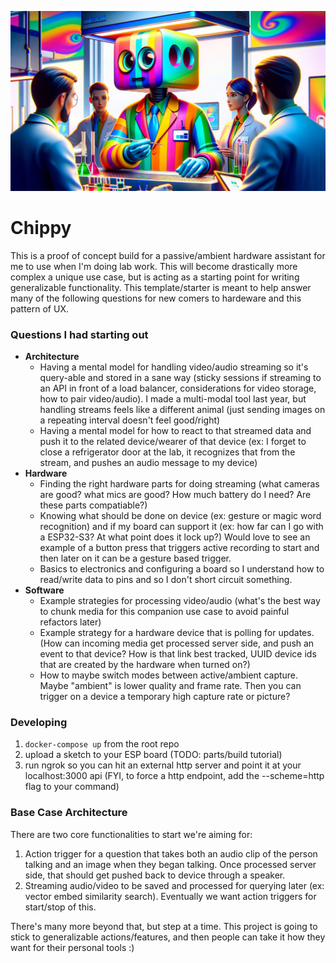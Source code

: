 ![](./docs/chippy.jpg)

# Chippy

This is a proof of concept build for a passive/ambient hardware assistant for me to use when I'm doing lab work. This will become drastically more complex a unique use case, but is acting as a starting point for writing generalizable functionality. This template/starter is meant to help answer many of the following questions for new comers to hardeware and this pattern of UX.

### Questions I had starting out

- **Architecture**
  - Having a mental model for handling video/audio streaming so it's query-able and stored in a sane way (sticky sessions if streaming to an API in front of a load balancer, considerations for video storage, how to pair video/audio). I made a multi-modal tool last year, but handling streams feels like a different animal (just sending images on a repeating interval doesn't feel good/right)
  - Having a mental model for how to react to that streamed data and push it to the related device/wearer of that device (ex: I forget to close a refrigerator door at the lab, it recognizes that from the stream, and pushes an audio message to my device)
- **Hardware**
  - Finding the right hardware parts for doing streaming (what cameras are good? what mics are good? How much battery do I need? Are these parts compatiable?)
  - Knowing what should be done on device (ex: gesture or magic word recognition) and if my board can support it (ex: how far can I go with a ESP32-S3? At what point does it lock up?) Would love to see an example of a button press that triggers active recording to start and then later on it can be a gesture based trigger.
  - Basics to electronics and configuring a board so I understand how to read/write data to pins and so I don't short circuit something.
- **Software**
  - Example strategies for processing video/audio (what's the best way to chunk media for this companion use case to avoid painful refactors later)
  - Example strategy for a hardware device that is polling for updates. (How can incoming media get processed server side, and push an event to that device? How is that link best tracked, UUID device ids that are created by the hardware when turned on?)
  - How to maybe switch modes between active/ambient capture. Maybe "ambient" is lower quality and frame rate. Then you can trigger on a device a temporary high capture rate or picture?

### Developing

1. `docker-compose up` from the root repo
2. upload a sketch to your ESP board (TODO: parts/build tutorial)
3. run ngrok so you can hit an external http server and point it at your localhost:3000 api (FYI, to force a http endpoint, add the --scheme=http flag to your command)

### Base Case Architecture

There are two core functionalities to start we're aiming for:

1. Action trigger for a question that takes both an audio clip of the person talking and an image when they began talking. Once processed server side, that should get pushed back to device through a speaker.
2. Streaming audio/video to be saved and processed for querying later (ex: vector embed similarity search). Eventually we want action triggers for start/stop of this.

There's many more beyond that, but step at a time. This project is going to stick to generalizable actions/features, and then people can take it how they want for their personal tools :)
